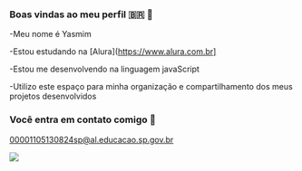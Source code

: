 ### Boas vindas ao meu perfil 🇧🇷 💟

-Meu nome é Yasmim

-Estou estudando na [Alura](https://www.alura.com.br]

-Estou me desenvolvendo na linguagem javaScript

-Utilizo este espaço para minha organização e compartilhamento dos meus projetos desenvolvidos 

### Você entra em contato comigo 📧

00001105130824sp@al.educacao.sp.gov.br

![](https://media1.tenor.com/m/7FYpoXfpAIUAAAAd/snowball-bunny.gif)

